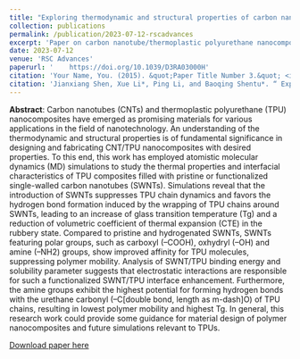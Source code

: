 ```yaml
---
title: "Exploring thermodynamic and structural properties of carbon nanotube/thermoplastic polyurethane nanocomposites from atomistic molecular dynamics simulations"
collection: publications
permalink: /publication/2023-07-12-rscadvances
excerpt: 'Paper on carbon nanotube/thermoplastic polyurethane nanocomposites from atomistic molecular dynamics simulations'
date: 2023-07-12
venue: 'RSC Advances'
paperurl: '    https://doi.org/10.1039/D3RA03000H'
citation: 'Your Name, You. (2015). &quot;Paper Title Number 3.&quot; <i>Journal 1</i>. 1(3).'
citation: 'Jianxiang Shen, Xue Li*, Ping Li, and Baoqing Shentu*. “ Exploring thermodynamic and structural properties of carbon nanotube/thermoplastic polyurethane nanocomposites from atomistic molecular dynamics simulations.” RSC Advances 13 (2023): 21080-21087.'
---
```


**Abstract**: Carbon nanotubes (CNTs) and thermoplastic polyurethane (TPU) nanocomposites have emerged as promising materials for various applications in the field of nanotechnology. An understanding of the thermodynamic and structural properties is of fundamental significance in designing and fabricating CNT/TPU nanocomposites with desired properties. To this end, this work has employed atomistic molecular dynamics (MD) simulations to study the thermal properties and interfacial characteristics of TPU composites filled with pristine or functionalized single-walled carbon nanotubes (SWNTs). Simulations reveal that the introduction of SWNTs suppresses TPU chain dynamics and favors the hydrogen bond formation induced by the wrapping of TPU chains around SWNTs, leading to an increase of glass transition temperature (Tg) and a reduction of volumetric coefficient of thermal expansion (CTE) in the rubbery state. Compared to pristine and hydrogenated SWNTs, SWNTs featuring polar groups, such as carboxyl (–COOH), oxhydryl (–OH) and amine (–NH2) groups, show improved affinity for TPU molecules, suppressing polymer mobility. Analysis of SWNT/TPU binding energy and solubility parameter suggests that electrostatic interactions are responsible for such a functionalized SWNT/TPU interface enhancement. Furthermore, the amine groups exhibit the highest potential for forming hydrogen bonds with the urethane carbonyl (–C[double bond, length as m-dash]O) of TPU chains, resulting in lowest polymer mobility and highest Tg. In general, this research work could provide some guidance for material design of polymer nanocomposites and future simulations relevant to TPUs.

[Download paper here](https://www.researchgate.net/publication/372331576_Exploring_thermodynamic_and_structural_properties_of_carbon_nanotubethermoplastic_polyurethane_nanocomposites_from_atomistic_molecular_dynamics_simulations)
